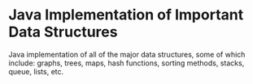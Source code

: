 # Java Implementation of Important Data Structures
Java implementation of all of the major data structures, some of which include: graphs, trees, maps, hash functions, sorting methods, stacks, queue, lists, etc.
